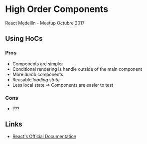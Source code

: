 # High Order Components

React Medellín - Meetup Octubre 2017

## Using HoCs

### Pros
- Components are simpler
- Conditional rendering is handle outside of the main component
- More _dumb_ components
- Reusable _loading state_
- Less local state => Components are easier to test

### Cons
- ???

## Links
- [React's Official Documentation](https://reactjs.org/docs/higher-order-components.html)
